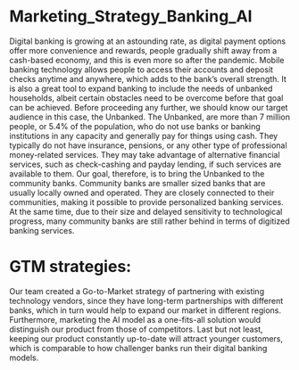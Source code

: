 # Marketing_Strategy_Banking_AI

Digital banking is growing at an astounding rate, as digital payment options offer more  convenience and rewards, people gradually shift away from a cash-based economy, and this  is even more so after the pandemic. Mobile banking technology allows people to access their  accounts and deposit checks anytime and anywhere, which adds to the bank’s overall  strength. It is also a great tool to expand banking to include the needs of unbanked  households, albeit certain obstacles need to be overcome before that goal can be achieved. 
Before proceeding any further, we should know our target audience in this case, the  Unbanked. The Unbanked, are more than 7 million people, or 5.4% of the population, who  do not use banks or banking institutions in any capacity and generally pay for things using  cash. They typically do not have insurance, pensions, or any other type of professional  money-related services. They may take advantage of alternative financial services, such as  check-cashing and payday lending, if such services are available to them. 
Our goal, therefore, is to bring the Unbanked to the community banks. Community banks  are smaller sized banks that are usually locally owned and operated. They are closely  connected to their communities, making it possible to provide personalized banking services.  At the same time, due to their size and delayed sensitivity to technological progress, many  community banks are still rather behind in terms of digitized banking services. 

# GTM strategies: 
Our team created a Go-to-Market strategy of partnering with existing technology vendors, since they have long-term partnerships with different banks, which in turn would help to expand our  market in different regions. Furthermore, marketing the AI model as a one-fits-all solution  would distinguish our product from those of competitors. Last but not least, keeping our  product constantly up-to-date will attract younger customers, which is comparable to how  challenger banks run their digital banking models.
